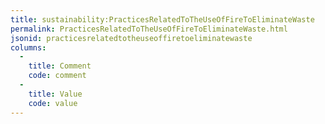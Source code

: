 ```yaml
---
title: sustainability:PracticesRelatedToTheUseOfFireToEliminateWaste
permalink: PracticesRelatedToTheUseOfFireToEliminateWaste.html
jsonid: practicesrelatedtotheuseoffiretoeliminatewaste
columns:
  - 
    title: Comment
    code: comment
  - 
    title: Value
    code: value
---
```


